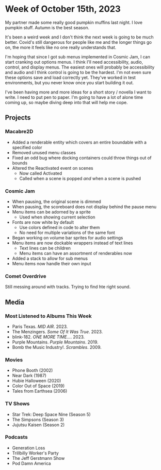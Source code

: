 # Week of October 15th, 2023

My partner made some really good pumpkin muffins last night. I love pumpkin stuff. Autumn is the best season.

It's been a weird week and I don't think the next week is going to be much better. Covid's still dangerous for people like me and the longer things go on, the more it feels like no one really understands that.

I'm hoping that since I got sub menus implemented in Cosmic Jam, I can start cranking out options menus. I think I'll need accessibility, audio, control, and display menus. The easiest ones will probably be accessibility and audio and I think control is going to be the hardest. I'm not even sure these options save and load correctly yet. They've worked in test environments, but you never know once you start building it out.

I've been having more and more ideas for a short story / novella I want to write. I need to put pen to paper. I'm going to have a lot of alone time coming up, so maybe diving deep into that will help me cope.

## Projects

### Macabre2D

* Added a renderable entity which covers an entire boundable with a specified color
* Removed unused menu classes
* Fixed an odd bug where docking containers could throw things out of bounds
* Altered the Reactivated event on scenes
  * Now called Activated
  * Called when a scene is popped *and* when a scene is pushed

### Cosmic Jam

* When pausing, the original scene is dimmed
* When pausing, the scoreboard does not display behind the pause menu
* Menu items can be adorned by a sprite
  * Used when showing current selection
* Fonts are now white by default
  * Use colors defined in code to alter them
  * No need for multiple variations of the same font
* Began working on volume bar sprites for audio settings
* Menu items are now dockable wrappers instead of text lines
  * Text lines can be children
  * Menu items can have an assortment of renderables now
* Added a stack to allow for sub menus
* Menu items now handle their own input

### Comet Overdrive

Still messing around with tracks. Trying to find hte right sound.

## Media

### Most Listened to Albums This Week

* Paris Texas. *MID AIR*. 2023.
* The Menzingers. *Some Of It Was True*. 2023.
* blink-182. *ONE MORE TIME...*. 2023.
* Purple Mountains. *Purple Mountains*. 2019.
* Bomb the Music Industry!. *Scrambles*. 2009.

### Movies

* Phone Booth (2002)
* Near Dark (1987)
* Hubie Halloween (2020)
* Color Out of Space (2019)
* Tales from Earthsea (2006)

### TV Shows

* Star Trek: Deep Space Nine (Season 5)
* The Simpsons (Season 3)
* Jujutsu Kaisen (Season 2)

### Podcasts

* Generation Loss
* Trillbilly Worker's Party
* The Jeff Gerstmann Show
* Pod Damn America